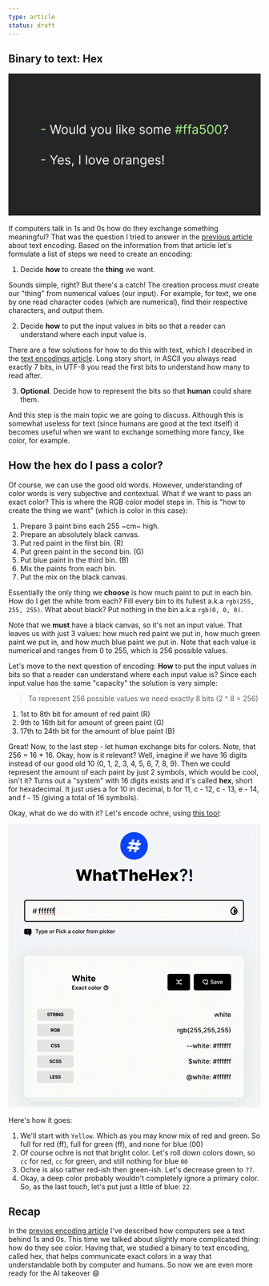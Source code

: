 ```yaml
---
type: article
status: draft
---
```


## Binary to text: Hex

![-Would you like some #ffa500? -Yes, I love oranges!](binary-2-text-thumbnail.png)

If computers talk in 1s and 0s how do they exchange something meaningful? That was the question  I tried to answer in the [previous article]() about text encoding. Based on the information from that article let's formulate a list of steps we need to create an encoding:

1. Decide **how** to create the **thing** we want. 

Sounds simple, right? But there's a catch! The creation process _must_ create our "thing" from numerical values (our input). For example, for text, we one by one read character codes (which are numerical), find their respective characters, and output them.

2. Decide **how** to put the input values in bits so that a reader can understand where each input value is.

There are a few solutions for how to do this with text, which I described in the [text encodings article](). Long story short, in ASCII you always read exactly 7 bits, in UTF-8 you read the first bits to understand how many to read after.

3. **Optional**. Decide how to represent the bits so that __human__ could share them.

And this step is the main topic we are going to discuss. Although this is somewhat useless for text (since humans are good at the text itself) it becomes useful when we want to exchange something more fancy, like color, for example.

## How the hex do I pass a color?

Of course, we can use the good old words. However, understanding of color words is very subjective and contextual. What if we want to pass an exact color? This is where the RGB color model steps in. This is "how to create the thing we want" (which is color in this case):

1. Prepare 3 paint bins each 255 ~cm~ high.
2. Prepare an absolutely black canvas.
3. Put red paint in the first bin. (R)
4. Put green paint in the second bin. (G)
5. Put blue paint in the third bin. (B)
6. Mix the paints from each bin.
7. Put the mix on the black canvas.

Essentially the only thing we **choose** is how much paint to put in each bin. How do I get the white from each? Fill every bin to its fullest a.k.a `rgb(255, 255, 255)`. What about black? Put nothing in the bin a.k.a `rgb(0, 0, 0)`. 

Note that we __must__ have a black canvas, so it's not an input value. That leaves us with just 3 values: how much red paint we put in, how much green paint we put in, and how much blue paint we put in. Note that each value is numerical and ranges from 0 to 255, which is 256 possible values. 

Let's move to the next question of encoding: **How** to put the input values in bits so that a reader can understand where each input value is? Since each input value has the same "capacity" the solution is very simple:

> To represent 256 possible values we need exactly 8 bits (2 ^ 8 = 256)

1. 1st to 8th bit for amount of red paint (R)
2. 9th to 16th bit for amount of green paint (G)
3. 17th to 24th bit for the amount of blue paint (B)

Great! Now, to the last step - let human exchange bits for colors. Note, that 256 = 16 * 16. Okay, how is it relevant? Well, imagine if we have 16 digits instead of our good old 10 (0, 1, 2, 3, 4, 5, 6, 7, 8, 9). Then we could represent the amount of each paint by just 2 symbols, which would be cool, isn't it? Turns out a "system" with 16 digits exists and it's called **hex**, short for hexadecimal. It just uses a for 10 in decimal, b for 11, c - 12, c - 13, e - 14, and f - 15 (giving a total of 16 symbols).

Okay, what do we do with it? Let's encode ochre, using [this tool](https://whatthehex.app/):

![Finding Ochre](ochre.gif)

Here's how it goes:

1. We'll start with `Yellow`. Which as you may know mix of red and green. So full for red (ff), full for green (ff), and none for blue (00)
2. Of course ochre is not that bright color. Let's roll down colors down, so `cc` for red, `cc` for green, and still nothing for blue `00`
3. Ochre is also rather red-ish then green-ish. Let's decrease green to `77`.
4. Okay, a deep color probably wouldn't completely ignore a primary color. So, as the last touch, let's put just a little of blue: `22`.

## Recap

In the [previos encoding article]() I've described how computers see a text behind 1s and 0s. This time we talked about slightly more complicated thing: how do they see color. Having that, we studied a binary to text encoding, called hex, that helps communicate exact colors in a way that understandable both by computer and humans. So now we are even more ready for the AI takeover 😄 